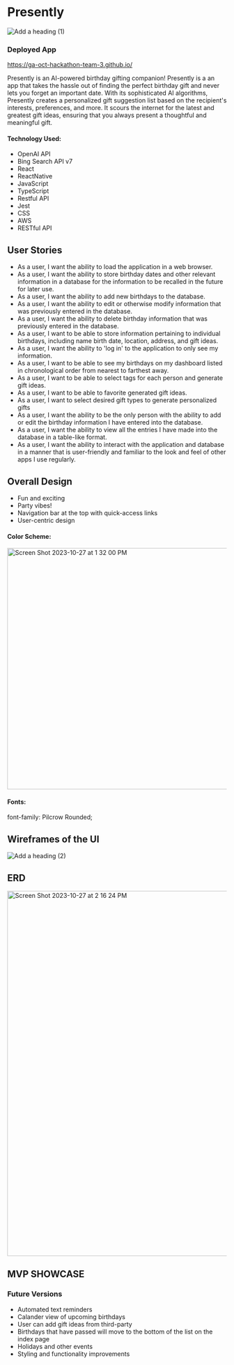 # Presently
![Add a heading (1)](https://github.com/jpineda48/readme/assets/135978440/2a2e9947-0d35-4999-a4f9-7e4427648383)
### Deployed App
https://ga-oct-hackathon-team-3.github.io/



Presently is an AI-powered birthday gifting companion! Presently is a an app that takes the hassle out of finding the perfect birthday gift and never lets you forget an important date. With its sophisticated AI algorithms, Presently creates a personalized gift suggestion list based on the recipient's interests, preferences, and more. It scours the internet for the latest and greatest gift ideas, ensuring that you always present a thoughtful and meaningful gift.


#### Technology Used:
- OpenAI API
- Bing Search API v7
- React
- ReactNative
- JavaScript
- TypeScript
- Restful API
- Jest
- CSS
- AWS
- RESTful API
 

## User Stories
- As a user, I want the ability to load the application in a web browser.
- As a user, I want the ability to store birthday dates and other relevant information in a database for the information to be recalled in the future for later use.
- As a user, I want the ability to add new birthdays to the database.
- As a user, I want the ability to edit or otherwise modify information that was previously entered in the database.
- As a user, I want the ability to delete birthday information that was previously entered in the database.
- As a user, I want to be able to store information pertaining to individual birthdays, including name birth date, location, address, and gift ideas.
- As a user, I want the ability to 'log in' to the application to only see my information.
- As a user, I want to be able to see my birthdays on my dashboard listed in chronological order from nearest to farthest away.
- As a user, I want to be able to select tags for each person and generate gift ideas.
- As a user, I want to be able to favorite generated gift ideas.
- As a user, I want to select desired gift types to generate personalized gifts
- As a user, I want the ability to be the only person with the ability to add or edit the birthday information I have entered into the database.
- As a user, I want the ability to view all the entries I have made into the database in a table-like format.
- As a user, I want the ability to interact with the application and database in a manner that is user-friendly and familiar to the look and feel of other apps I use regularly.


## Overall Design
- Fun and exciting
- Party vibes!
- Navigation bar at the top with quick-access links
- User-centric design

#### Color Scheme:
<img width="554" alt="Screen Shot 2023-10-27 at 1 32 00 PM" src="https://github.com/jpineda48/readme/assets/135978440/19c567d2-95ae-468b-906c-20b4d5588f9c">

#### Fonts:
font-family: Pilcrow Rounded;


## Wireframes of the UI
![Add a heading (2)](https://github.com/jpineda48/readme/assets/135978440/da96d9ea-0e0e-4833-b172-71855aea70a5)


## ERD
<img width="838" alt="Screen Shot 2023-10-27 at 2 16 24 PM" src="https://github.com/jpineda48/readme/assets/135978440/11dc9e67-f873-4cec-b9dc-a210a9e9c57c">


## MVP SHOWCASE


### Future Versions
- Automated text reminders
- Calander view of upcoming birthdays
- User can add gift ideas from third-party
- Birthdays that have passed will move to the bottom of the list on the index page
- Holidays and other events
- Styling and functionality improvements
